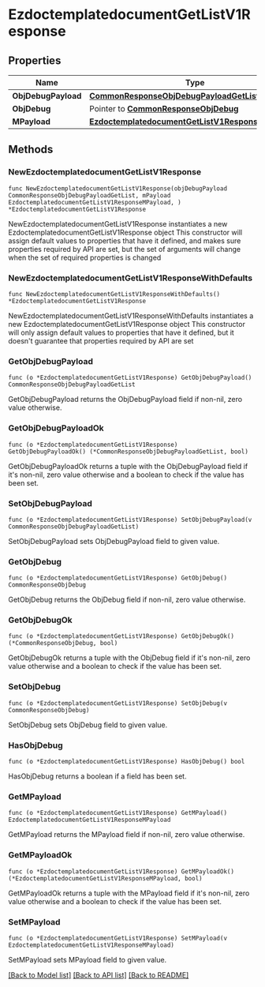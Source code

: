 # EzdoctemplatedocumentGetListV1Response

## Properties

Name | Type | Description | Notes
------------ | ------------- | ------------- | -------------
**ObjDebugPayload** | [**CommonResponseObjDebugPayloadGetList**](CommonResponseObjDebugPayloadGetList.md) |  | 
**ObjDebug** | Pointer to [**CommonResponseObjDebug**](CommonResponseObjDebug.md) |  | [optional] 
**MPayload** | [**EzdoctemplatedocumentGetListV1ResponseMPayload**](EzdoctemplatedocumentGetListV1ResponseMPayload.md) |  | 

## Methods

### NewEzdoctemplatedocumentGetListV1Response

`func NewEzdoctemplatedocumentGetListV1Response(objDebugPayload CommonResponseObjDebugPayloadGetList, mPayload EzdoctemplatedocumentGetListV1ResponseMPayload, ) *EzdoctemplatedocumentGetListV1Response`

NewEzdoctemplatedocumentGetListV1Response instantiates a new EzdoctemplatedocumentGetListV1Response object
This constructor will assign default values to properties that have it defined,
and makes sure properties required by API are set, but the set of arguments
will change when the set of required properties is changed

### NewEzdoctemplatedocumentGetListV1ResponseWithDefaults

`func NewEzdoctemplatedocumentGetListV1ResponseWithDefaults() *EzdoctemplatedocumentGetListV1Response`

NewEzdoctemplatedocumentGetListV1ResponseWithDefaults instantiates a new EzdoctemplatedocumentGetListV1Response object
This constructor will only assign default values to properties that have it defined,
but it doesn't guarantee that properties required by API are set

### GetObjDebugPayload

`func (o *EzdoctemplatedocumentGetListV1Response) GetObjDebugPayload() CommonResponseObjDebugPayloadGetList`

GetObjDebugPayload returns the ObjDebugPayload field if non-nil, zero value otherwise.

### GetObjDebugPayloadOk

`func (o *EzdoctemplatedocumentGetListV1Response) GetObjDebugPayloadOk() (*CommonResponseObjDebugPayloadGetList, bool)`

GetObjDebugPayloadOk returns a tuple with the ObjDebugPayload field if it's non-nil, zero value otherwise
and a boolean to check if the value has been set.

### SetObjDebugPayload

`func (o *EzdoctemplatedocumentGetListV1Response) SetObjDebugPayload(v CommonResponseObjDebugPayloadGetList)`

SetObjDebugPayload sets ObjDebugPayload field to given value.


### GetObjDebug

`func (o *EzdoctemplatedocumentGetListV1Response) GetObjDebug() CommonResponseObjDebug`

GetObjDebug returns the ObjDebug field if non-nil, zero value otherwise.

### GetObjDebugOk

`func (o *EzdoctemplatedocumentGetListV1Response) GetObjDebugOk() (*CommonResponseObjDebug, bool)`

GetObjDebugOk returns a tuple with the ObjDebug field if it's non-nil, zero value otherwise
and a boolean to check if the value has been set.

### SetObjDebug

`func (o *EzdoctemplatedocumentGetListV1Response) SetObjDebug(v CommonResponseObjDebug)`

SetObjDebug sets ObjDebug field to given value.

### HasObjDebug

`func (o *EzdoctemplatedocumentGetListV1Response) HasObjDebug() bool`

HasObjDebug returns a boolean if a field has been set.

### GetMPayload

`func (o *EzdoctemplatedocumentGetListV1Response) GetMPayload() EzdoctemplatedocumentGetListV1ResponseMPayload`

GetMPayload returns the MPayload field if non-nil, zero value otherwise.

### GetMPayloadOk

`func (o *EzdoctemplatedocumentGetListV1Response) GetMPayloadOk() (*EzdoctemplatedocumentGetListV1ResponseMPayload, bool)`

GetMPayloadOk returns a tuple with the MPayload field if it's non-nil, zero value otherwise
and a boolean to check if the value has been set.

### SetMPayload

`func (o *EzdoctemplatedocumentGetListV1Response) SetMPayload(v EzdoctemplatedocumentGetListV1ResponseMPayload)`

SetMPayload sets MPayload field to given value.



[[Back to Model list]](../README.md#documentation-for-models) [[Back to API list]](../README.md#documentation-for-api-endpoints) [[Back to README]](../README.md)


